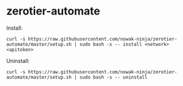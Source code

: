 # zerotier-automate

Install:
```
curl -s https://raw.githubusercontent.com/nowak-ninja/zerotier-automate/master/setup.sh | sudo bash -s -- install <network> <apitoken>
```

Uninstall:
```
curl -s https://raw.githubusercontent.com/nowak-ninja/zerotier-automate/master/setup.sh | sudo bash -s -- uninstall
```
